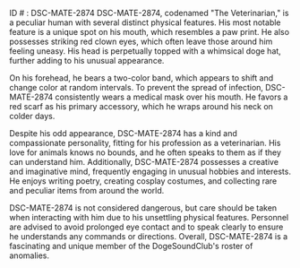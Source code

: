 ID # : DSC-MATE-2874
DSC-MATE-2874, codenamed "The Veterinarian," is a peculiar human with several distinct physical features. His most notable feature is a unique spot on his mouth, which resembles a paw print. He also possesses striking red clown eyes, which often leave those around him feeling uneasy. His head is perpetually topped with a whimsical doge hat, further adding to his unusual appearance. 

On his forehead, he bears a two-color band, which appears to shift and change color at random intervals. To prevent the spread of infection, DSC-MATE-2874 consistently wears a medical mask over his mouth. He favors a red scarf as his primary accessory, which he wraps around his neck on colder days. 

Despite his odd appearance, DSC-MATE-2874 has a kind and compassionate personality, fitting for his profession as a veterinarian. His love for animals knows no bounds, and he often speaks to them as if they can understand him. Additionally, DSC-MATE-2874 possesses a creative and imaginative mind, frequently engaging in unusual hobbies and interests. He enjoys writing poetry, creating cosplay costumes, and collecting rare and peculiar items from around the world. 

DSC-MATE-2874 is not considered dangerous, but care should be taken when interacting with him due to his unsettling physical features. Personnel are advised to avoid prolonged eye contact and to speak clearly to ensure he understands any commands or directions. Overall, DSC-MATE-2874 is a fascinating and unique member of the DogeSoundClub's roster of anomalies.